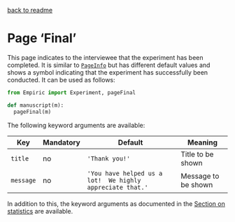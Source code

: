 [back to readme](../../../)

# Page ‘Final’

This page indicates to the interviewee that the experiment has been completed.  It is similar to [`PageInfo`](pageInfo.md) but has different default values and shows a symbol indicating that the experiment has successfully been conducted.  It can be used as follows:
```python
from Empiric import Experiment, pageFinal

def manuscript(m):
  pageFinal(m)
```

The following keyword arguments are available:

| Key | Mandatory | Default | Meaning |
| --- | --------- | ------- | ------- |
| `title` | no | `'Thank you!'` | Title to be shown |
| `message` | no | `'You have helped us a lot!  We highly appreciate that.'` | Message to be shown |

In addition to this, the keyword arguments as documented in the [Section on statistics](statistics.md) are available.

